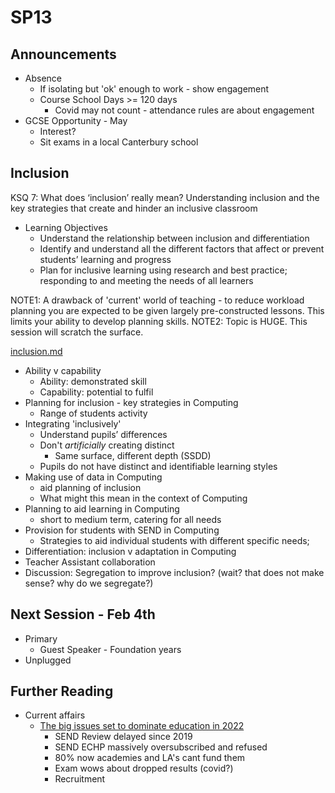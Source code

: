 SP13
====

Announcements
-------------

* Absence
    * If isolating but 'ok' enough to work - show engagement
    * Course School Days >= 120 days
        * Covid may not count - attendance rules are about engagement
* GCSE Opportunity - May
    * Interest?
    * Sit exams in a local Canterbury school


Inclusion
---------

KSQ 7: What does ‘inclusion’ really mean?
Understanding inclusion and the key strategies that create and hinder an inclusive classroom
* Learning Objectives
    * Understand the relationship between inclusion and differentiation
    * Identify and understand all the different factors that affect or prevent students’ learning and progress
    * Plan for inclusive learning using research and best practice; responding to and meeting the needs of all learners

NOTE1: A drawback of 'current' world of teaching - to reduce workload planning you are expected to be given largely pre-constructed lessons. This limits your ability to develop planning skills.
NOTE2: Topic is HUGE. This session will scratch the surface.

[inclusion.md](./inclusion.md)

* Ability v capability
    * Ability: demonstrated skill
    * Capability: potential to fulfil
* Planning for inclusion - key strategies in Computing
    * Range of students activity
* Integrating 'inclusively'
    * Understand pupils’ differences
    * Don't _artificially_ creating distinct
        * Same surface, different depth (SSDD)
    * Pupils do not have distinct and identifiable learning styles
* Making use of data in Computing
    * aid planning of inclusion
    * What might this mean in the context of Computing
* Planning to aid learning in Computing
    * short to medium term, catering for all needs
* Provision for students with SEND in Computing
    * Strategies to aid individual students with different specific needs;
* Differentiation: inclusion v adaptation in Computing
* Teacher Assistant collaboration
* Discussion: Segregation to improve inclusion? (wait? that does not make sense? why do we segregate?)


Next Session - Feb 4th
------------

* Primary
    * Guest Speaker - Foundation years
* Unplugged


Further Reading
---------------

* Current affairs
    * [The big issues set to dominate education in 2022](https://www.tes.com/magazine/analysis/general/big-issues-set-dominate-education-2022)
        * SEND Review delayed since 2019
        * SEND ECHP massively oversubscribed and refused
        * 80% now academies and LA's cant fund them
        * Exam wows about dropped results (covid?)
        * Recruitment

